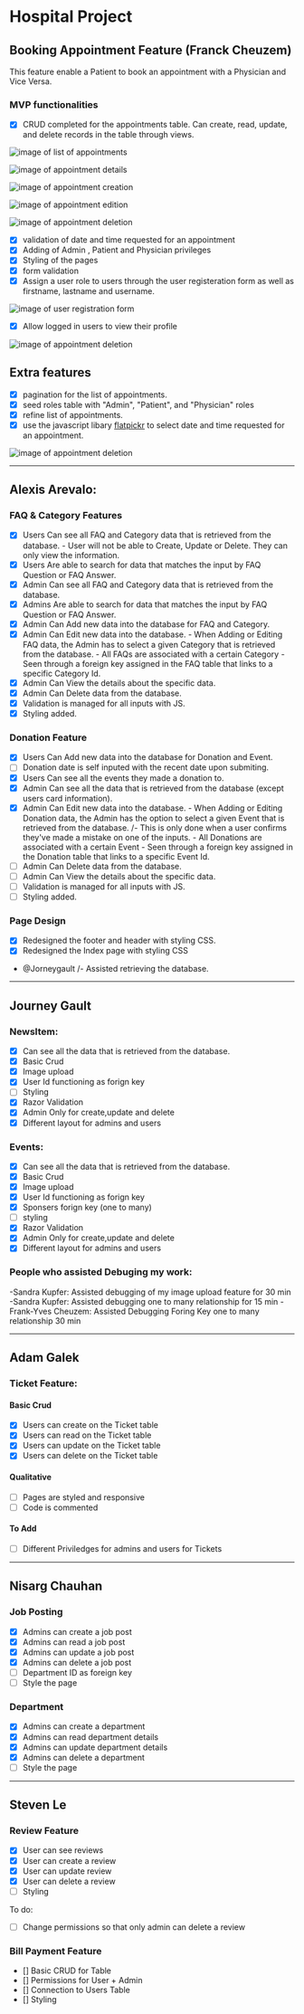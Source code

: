 # Hospital Project 

## Booking Appointment Feature (Franck Cheuzem)

This feature enable a Patient to book an appointment with a Physician and Vice Versa.


### MVP functionalities

- [x] CRUD completed for the appointments table. Can create, read, update, and delete records in the table
 through views.
 
![image of list of appointments](https://github.com/Journeygault/Timmins_V3/blob/master/imgs/list_appointments.jpg)

![image of appointment details](https://github.com/Journeygault/Timmins_V3/blob/master/imgs/details_appointment.jpg)

![image of appointment creation](https://github.com/Journeygault/Timmins_V3/blob/master/imgs/create_appointment.jpg)

![image of appointment edition](https://github.com/Journeygault/Timmins_V3/blob/master/imgs/edit_appointment.jpg)

![image of appointment deletion](https://github.com/Journeygault/Timmins_V3/blob/master/imgs/delete_appointment.jpg)
 
- [x] validation of  date and time requested for an appointment
- [x] Adding of Admin , Patient and Physician privileges
- [x] Styling of the pages
- [x] form validation
- [x] Assign a user role to users through the user registeration form as well as firstname, lastname and username.

![image of user registration form](https://github.com/Journeygault/Timmins_V3/blob/master/imgs/user_registration.jpg)

- [x] Allow logged in users to view their profile 

![image of appointment deletion](https://github.com/Journeygault/Timmins_V3/blob/master/imgs/user_profile.jpg)


## Extra features
- [x] pagination for the list of appointments.
- [x] seed roles table with "Admin", "Patient", and "Physician" roles
- [x] refine list of appointments.
- [x] use the javascript libary [flatpickr](https://flatpickr.js.org/) to select date and time requested for an appointment.

![image of appointment deletion](https://github.com/Journeygault/Timmins_V3/blob/master/imgs/calendar_appointment.jpg)

---

## Alexis Arevalo:

### FAQ & Category Features 

- [x] Users Can see all FAQ and Category data that is retrieved from the database.
        - User will not be able to Create, Update or Delete. They can only view the information.
- [x] Users Are able to search for data that matches the input by FAQ Question or FAQ Answer.
- [x] Admin Can see all FAQ and Category data that is retrieved from the database.
- [x] Admins Are able to search for data that matches the input by FAQ Question or FAQ Answer.
- [x] Admin Can Add new data into the database for FAQ and Category.
- [x] Admin Can Edit new data into the database.
        - When Adding or Editing FAQ data, the Admin has to select a given Category that is retrieved from the database.
        - All FAQs are associated with a certain Category - Seen through a foreign key assigned in the FAQ table that links to a specific Category Id.
- [x] Admin Can View the details about the specific data.
- [x] Admin Can Delete data from the database.
- [x] Validation is managed for all inputs with JS.
- [x] Styling added.

### Donation Feature

- [x] Users Can Add new data into the database for Donation and Event.
- [ ] Donation date is self inputed with the recent date upon submiting.
- [x] Users Can see all the events they made a donation to.
- [x] Admin Can see all the data that is retrieved from the database (except users card information).
- [x] Admin Can Edit new data into the database.
        - When Adding or Editing Donation data, the Admin has the option to select a given Event that is retrieved from the database. /- This is only done when a user confirms they've made a mistake on one of the inputs.
        - All Donations are associated with a certain Event - Seen through a foreign key assigned in the Donation table that links to a specific Event Id.
- [ ] Admin Can Delete data from the database.
- [ ] Admin Can View the details about the specific data.
- [ ] Validation is managed for all inputs with JS.
- [ ] Styling added.

### Page Design

- [x] Redesigned the footer and header with styling CSS.
- [x] Redesigned the Index page with styling CSS

- @Jorneygault /- Assisted retrieving the database.
---

## Journey Gault
### NewsItem:

- [x] Can see all the data that is retrieved from the database.
- [x] Basic Crud
- [x] Image upload
- [x] User Id functioning as forign key
- [ ] Styling
- [x] Razor Validation
- [x] Admin Only for create,update and delete
- [x] Different layout for admins and users

### Events:

- [x] Can see all the data that is retrieved from the database.
- [x] Basic Crud
- [x] Image upload
- [x] User Id functioning as forign key
- [x] Sponsers forign key (one to many)
- [ ] styling
- [x] Razor Validation
- [x] Admin Only for create,update and delete
- [x] Different layout for admins and users

### People who assisted Debuging my work:
-Sandra Kupfer: Assisted debugging of my image upload feature for 30 min
-Sandra Kupfer: Assisted debugging one to many relationship for 15 min
-Frank-Yves Cheuzem: Assisted Debugging Foring Key one to many relationship 30 min

---

## Adam Galek

### Ticket Feature:

#### Basic Crud
- [x] Users can create on the Ticket table
- [x] Users can read on the Ticket table
- [x] Users can update on the Ticket table
- [x] Users can delete on the Ticket table

#### Qualitative
- [ ] Pages are styled and responsive
- [ ] Code is commented

#### To Add
- [ ] Different Priviledges for admins and users for Tickets

---

## Nisarg Chauhan

### Job Posting
- [x] Admins can create a job post
- [x] Admins can read a job post
- [x] Admins can update a job post
- [x] Admins can delete a job post
- [ ] Department ID as foreign key
- [ ] Style the page

### Department
- [x] Admins can create a department
- [x] Admins can read department details
- [x] Admins can update department details
- [x] Admins can delete a department
- [ ] Style the page

---

## Steven Le

### Review Feature
- [x] User can see reviews
- [x] User can create a review
- [x] User can update review
- [x] User can delete a review
- [ ] Styling

To do:
- [ ] Change permissions so that only admin can delete a review


### Bill Payment Feature
- [] Basic CRUD for Table
- [] Permissions for User + Admin
- [] Connection to Users Table
- [] Styling








